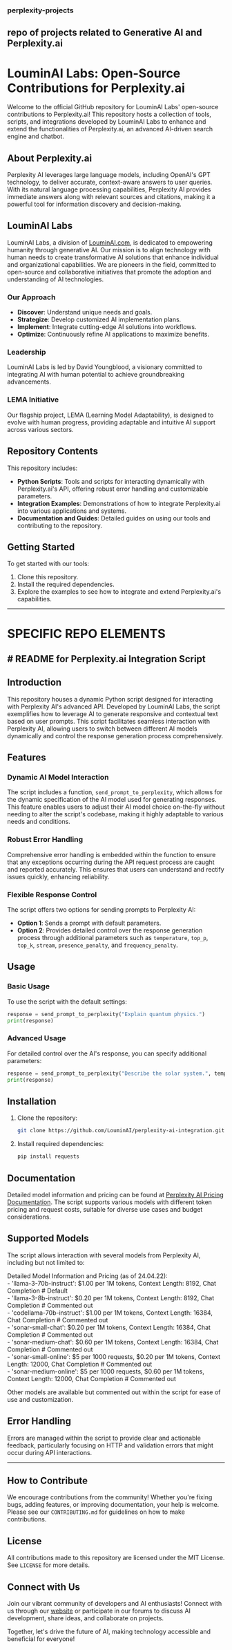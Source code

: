 ### perplexity-projects
repo of projects related to Generative AI and Perplexity.ai
---

# LouminAI Labs: Open-Source Contributions for Perplexity.ai

Welcome to the official GitHub repository for LouminAI Labs' open-source contributions to Perplexity.ai! This repository hosts a collection of tools, scripts, and integrations developed by LouminAI Labs to enhance and extend the functionalities of Perplexity.ai, an advanced AI-driven search engine and chatbot. 

## About Perplexity.ai

Perplexity AI leverages large language models, including OpenAI's GPT technology, to deliver accurate, context-aware answers to user queries. With its natural language processing capabilities, Perplexity AI provides immediate answers along with relevant sources and citations, making it a powerful tool for information discovery and decision-making.

## LouminAI Labs

LouminAI Labs, a division of [LouminAI.com](https://louminai.com), is dedicated to empowering humanity through generative AI. Our mission is to align technology with human needs to create transformative AI solutions that enhance individual and organizational capabilities. We are pioneers in the field, committed to open-source and collaborative initiatives that promote the adoption and understanding of AI technologies.

### Our Approach
- **Discover**: Understand unique needs and goals.
- **Strategize**: Develop customized AI implementation plans.
- **Implement**: Integrate cutting-edge AI solutions into workflows.
- **Optimize**: Continuously refine AI applications to maximize benefits.

### Leadership
LouminAI Labs is led by David Youngblood, a visionary committed to integrating AI with human potential to achieve groundbreaking advancements.

### LEMA Initiative
Our flagship project, LEMA (Learning Model Adaptability), is designed to evolve with human progress, providing adaptable and intuitive AI support across various sectors.

## Repository Contents

This repository includes:
- **Python Scripts**: Tools and scripts for interacting dynamically with Perplexity.ai's API, offering robust error handling and customizable parameters.
- **Integration Examples**: Demonstrations of how to integrate Perplexity.ai into various applications and systems.
- **Documentation and Guides**: Detailed guides on using our tools and contributing to the repository.

## Getting Started
To get started with our tools:
1. Clone this repository.
2. Install the required dependencies.
3. Explore the examples to see how to integrate and extend Perplexity.ai's capabilities.

---

# SPECIFIC REPO ELEMENTS

## # README for Perplexity.ai Integration Script

## Introduction

This repository houses a dynamic Python script designed for interacting with Perplexity AI's advanced API. Developed by LouminAI Labs, the script exemplifies how to leverage AI to generate responsive and contextual text based on user prompts. This script facilitates seamless interaction with Perplexity AI, allowing users to switch between different AI models dynamically and control the response generation process comprehensively.

## Features

### Dynamic AI Model Interaction
The script includes a function, `send_prompt_to_perplexity`, which allows for the dynamic specification of the AI model used for generating responses. This feature enables users to adjust their AI model choice on-the-fly without needing to alter the script's codebase, making it highly adaptable to various needs and conditions.

### Robust Error Handling
Comprehensive error handling is embedded within the function to ensure that any exceptions occurring during the API request process are caught and reported accurately. This ensures that users can understand and rectify issues quickly, enhancing reliability.

### Flexible Response Control
The script offers two options for sending prompts to Perplexity AI:
- **Option 1**: Sends a prompt with default parameters.
- **Option 2**: Provides detailed control over the response generation process through additional parameters such as `temperature`, `top_p`, `top_k`, `stream`, `presence_penalty`, and `frequency_penalty`.

## Usage

### Basic Usage
To use the script with the default settings:
```python
response = send_prompt_to_perplexity("Explain quantum physics.")
print(response)
```

### Advanced Usage
For detailed control over the AI's response, you can specify additional parameters:
```python
response = send_prompt_to_perplexity("Describe the solar system.", temperature=0.5, top_p=0.9, stream=True)
print(response)
```

## Installation

1. Clone the repository:
   ```bash
   git clone https://github.com/LouminAI/perplexity-ai-integration.git
   ```
2. Install required dependencies:
   ```bash
   pip install requests
   ```

## Documentation

Detailed model information and pricing can be found at [Perplexity AI Pricing Documentation](https://docs.perplexity.ai/docs/pricing). The script supports various models with different token pricing and request costs, suitable for diverse use cases and budget considerations.

## Supported Models

The script allows interaction with several models from Perplexity AI, including but not limited to:

Detailed Model Information and Pricing (as of 24.04.22):  
    - 'llama-3-70b-instruct': $1.00 per 1M tokens, Context Length: 8192, Chat Completion  # Default  
    - 'llama-3-8b-instruct': $0.20 per 1M tokens, Context Length: 8192, Chat Completion  # Commented out  
    - 'codellama-70b-instruct': $1.00 per 1M tokens, Context Length: 16384, Chat Completion  # Commented out  
    - 'sonar-small-chat': $0.20 per 1M tokens, Context Length: 16384, Chat Completion  # Commented out  
    - 'sonar-medium-chat': $0.60 per 1M tokens, Context Length: 16384, Chat Completion  # Commented out  
    - 'sonar-small-online': $5 per 1000 requests, $0.20 per 1M tokens, Context Length: 12000, Chat Completion  # Commented out  
    - 'sonar-medium-online': $5 per 1000 requests, $0.60 per 1M tokens, Context Length: 12000, Chat Completion  # Commented out  

Other models are available but commented out within the script for ease of use and customization.

## Error Handling

Errors are managed within the script to provide clear and actionable feedback, particularly focusing on HTTP and validation errors that might occur during API interactions.

---

## How to Contribute

We encourage contributions from the community! Whether you're fixing bugs, adding features, or improving documentation, your help is welcome. Please see our `CONTRIBUTING.md` for guidelines on how to make contributions.

## License

All contributions made to this repository are licensed under the MIT License. See `LICENSE` for more details.

## Connect with Us

Join our vibrant community of developers and AI enthusiasts! Connect with us through our [website](https://louminai.com/contact) or participate in our forums to discuss AI development, share ideas, and collaborate on projects.

Together, let's drive the future of AI, making technology accessible and beneficial for everyone!
